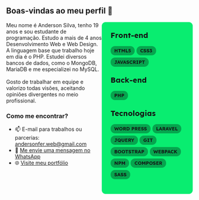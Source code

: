 ## Boas-vindas ao meu perfil 👋
<img align="right" src="knowledge.png">
Meu nome é Anderson Silva, tenho 19 anos e sou estudante de programação. Estudo a mais de 4 anos Desenvolvimento Web e Web Design.
A linguagem base que trabalho hoje em dia é o PHP. Estudei diversos bancos de dados, como o MongoDB, MariaDB e me especializei no MySQL.
<br><br>
Gosto de trabalhar em equipe e valorizo todas visões, aceitando opiniões divergentes no meio profissional.

### Como me encontrar?
- 📫 E-mail para trabalhos ou parcerias: andersonfer.web@gmail.com
- 💬 [Me envie uma mensagem no WhatsApp](https://api.whatsapp.com/send?phone=77999301495&text=Gostei%20do%20seu%20trabalho,%20Anderson.%20Me%20conte%20mais%20sobre.)
- 🌐 [Visite meu portfólio](https://andersonweb.github.io/portfolio/)

<!--
**andersonweb/andersonweb** is a ✨ _special_ ✨ repository because its `README.md` (this file) appears on your GitHub profile.

Here are some ideas to get you started:

- 🔭 I’m currently working on ...
- 🌱 I’m currently learning ...
- 👯 I’m looking to collaborate on ...
- 🤔 I’m looking for help with ...
- 💬 Ask me about ...
- 📫 How to reach me: ...
- 😄 Pronouns: ...
- ⚡ Fun fact: ...
-->
